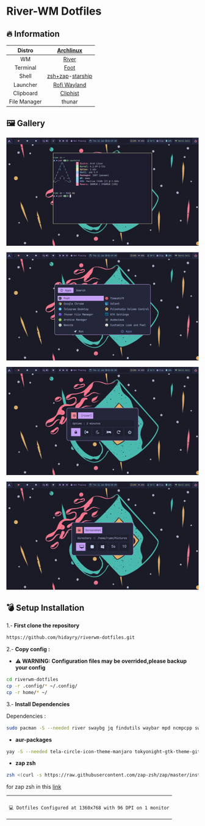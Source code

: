 # River-WM Dotfiles

## 🔥 Information

|    Distro    |                 [Archlinux](https://archlinux.org/)                 |
| :----------: | :-----------------------------------------------------------------: |
|      WM      |            [River](https://github.com/riverwm/river)             |
|   Terminal   |               [Foot](https://codeberg.org/dnkl/foot)                |
|    Shell     | [zsh+zap](https://www.zapzsh.org/)-[starship](https://starship.rs/) |
|   Launcher   |            [Rofi Wayland](https://github.com/lbonn/rofi)            |
|  Clipboard   |           [Cliphist](https://github.com/sentriz/cliphist)           |
| File Manager |                               thunar                                |

## 🖼️ Gallery

![ss](./ss/1.png)

![ss](./ss/2.png)

![ss](./ss/3.png)

![ss](./ss/4.png)

## 💣 Setup Installation

1.- <b>First clone the repository</b>

```sh
https://github.com/hidayry/riverwm-dotfiles.git
```

2.- <b>Copy config :</b>

- **⚠️ WARNING: Configuration files may be overrided,please backup your config**

```sh
cd riverwm-dotfiles
cp -r .config/* ~/.config/
cp -r home/* ~/
```

3.- <b>Install Dependencies</b>

Dependencies :

```sh
sudo pacman -S --needed river swaybg jq findutils waybar mpd ncmpcpp swayidle wf-recorder dmenu brightnessctl mako cliphist grim slurp pamixer polkit-gnome starship xdg-user-dirs xdg-utils gvfs gvfs-mtp gvfs-nfs wl-clipboard playerctl foot network-manager-applet grimshot
```

- **aur-packages**

```sh
yay -S --needed tela-circle-icon-theme-manjaro tokyonight-gtk-theme-git wl-clipboard-history-git ttf-jetbrains-mono-nerd mpdris2 rofi-lbonn-wayland swaylock-effects nwg-look
```

- **zap zsh**

```sh
zsh <(curl -s https://raw.githubusercontent.com/zap-zsh/zap/master/install.zsh) --branch release-v1
```

for zap zsh in this [link](https://github.com/zap-zsh/zap)

<table align="center">
   <tr>
      <th align="center">
      </th>
   </tr>
   <tr>
      <td align="center">

    💻 Dotfiles Configured at 1360x768 with 96 DPI on 1 monitor

   </tr>
   </table>
